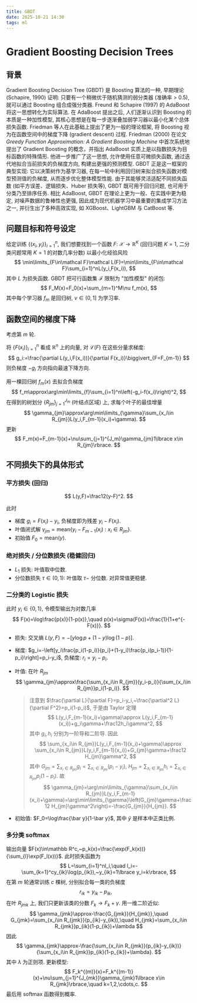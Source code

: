 ```yaml
---
title: GBDT
date: 2025-10-21 14:30
tags: ml
---
```


# Gradient Boosting Decision Trees

## 背景

Gradient Boosting Decision Tree (GBDT) 是 Boosting 算法的一种, 早期理论 (Schapire, 1990) 证明: 只要有一个稍微优于随机猜测的弱分类器 (准确率 > 0.5), 就可以通过 Boosting 组合成强分类器. Freund 和 Schapire (1997) 的 AdaBoost 将这一思想转化为实际算法. 在 AdaBoost 提出之后, 人们逐渐认识到 Boosting 的本质是一种加性模型, 其核心思想是在每一步逐渐叠加弱学习器以最小化某个总体损失函数. Friedman 等人在此基础上提出了更为一般的理论框架, 将 Boosting 视为在函数空间中的梯度下降 (gradient descent) 过程. Friedman (2000) 在论文 *Greedy Function Approximation: A Gradient Boosting Machine* 中首次系统地提出了 Gradient Boosting 的概念，并指出 AdaBoost 实质上是以指数损失为目标函数的特殊情形. 他进一步推广了这一思想, 允许使用任意可微损失函数, 通过迭代地拟合当前损失的负梯度方向, 构建出更强的预测模型. GBDT 正是这一框架的典型实现: 它以决策树作为基学习器, 在每一轮中利用回归树来拟合损失函数对模型预测值的负梯度, 从而逐步优化整体模型性能.  由于其能够灵活适配不同损失函数 (如平方误差、逻辑损失、Huber 损失等), GBDT 既可用于回归问题, 也可用于分类乃至排序任务. 相比 AdaBoost, GBDT 在理论上更为一般、在实践中更为稳定, 对噪声数据的鲁棒性也更强, 因此成为现代机器学习中最重要的集成学习方法之一, 并衍生出了多种高效实现, 如 XGBoost、LightGBM 与 CatBoost 等.

## 问题目标和符号设定

给定训练 $\lbrace(x_i,y_i)\rbrace_{i=1}^n$, 我们想要找到一个函数 $F:~\mathcal X\to\mathbb R^K$ (回归问题 $K=1$, 二分类问题常用 $K=1$ 的对数几率分数) 以最小化经验风险
$$
\min\limits_{F\in\mathcal F}\mathcal L(F)=\min\limits_{F\in\mathcal F}\sum_{i=1}^nL(y_i,F(x_i)),
$$
其中 $L$ 为损失函数. GBDT 把可行函数集 $\mathcal F$ 限制为 "加性模型" 的闭包:
$$
F_M(x)=F_0(x)+\sum_{m=1}^M\nu f_m(x),
$$
其中每个学习器 $f_m$ 是回归树, $\nu\in(0,1]$ 为学习率.

## 函数空间的梯度下降

考虑第 $m$ 轮.

将 $\lbrace F(x_i)\rbrace_{i=1}^n$ 看成 $\mathbb R^n$ 上的向量, 对 $\mathcal L(F)$ 在这些分量求梯度:
$$
g_i:=\frac{\partial L(y_i,F(x_i))}{\partial F(x_i)}\bigg\vert_{F=F_{m-1}}
$$
 则负梯度 $-g_i$ 方向指向最速下降方向.

用一棵回归树 $f_m(x)$ 去拟合负梯度
$$
f_m\approx\arg\min\limits_{f}\sum_{i=1}^n\left(-g_i-f(x_i)\right)^2,
$$
在得到的树划分 $\lbrace R_{jm}\rbrace_{j=1}^{J_m}$ (叶结点区域) 上, 求每个叶子的最佳增量
$$
\gamma_{jm}\approx\arg\min\limits_{\gamma}\sum_{x_i\in R_{jm}}L(y_i,F_{m-1}(x_i)+\gamma).
$$
更新
$$
F_m(x)=F_{m-1}(x)+\nu\sum_{j=1}^{J_m}\gamma_{jm}1\lbrace x\in R_{jm}\rbrace.
$$

## 不同损失下的具体形式

### 平方损失 (回归)

$$
L(y,F)=\frac12(y-F)^2.
$$

此时

- 梯度 $g_i=F(x_i)-y_i$, 负梯度即为残差 $y_i-F(x_i)$.
- 叶值闭式解 $\gamma_{jm}=\mathrm{mean}\lbrace y_i-F_{m-1}(x_i)~:~x_i\in R_{jm}\rbrace$.
- 初始值 $F_0=\mathrm{mean}(y)$.

### 绝对损失 / 分位数损失 (稳健回归)

- $L_1$ 损失: 叶值取中位数.
- 分位数损失 $\tau\in(0,1)$: 叶值取 $\tau-$ 分位数.
  对异常值更稳健.

### 二分类的 Logistic 损失

此时 $y_i\in\lbrace0,1\rbrace$, 令模型输出为对数几率
$$
F(x)=\log\frac{p(x)}{1-p(x)},\quad p(x)=\sigma(F(x))=\frac{1}{1+e^{-F(x)}}.
$$

- 损失: 交叉熵 $L(y,F)=-\left[y\log p+(1-y)\log(1-p)\right]$.

- 梯度: $g_i=-\left[y_i\frac{p_i(1-p_i)}{p_i}+(1-y_i)\frac{p_i(p_i-1)}{1-p_i}\right]=p_i-y_i$, 负梯度: $r_i=y_i-p_i$.

- 叶值: 在叶 $R_{jm}$ 
  $$
  \gamma_{jm}\approx\frac{\sum_{x_i\in R_{jm}}(y_i-p_i)}{\sum_{x_i\in R_{jm}}p_i(1-p_i)}.
  $$

  > 注意到 $\frac{\partial L}{\partial F}=p_i-y_i,~\frac{\partial^2 L}{\partial F^2}=p_i(1-p_i)$, 于是由 Taylor 定理
  > $$
  > L(y_i,F_{m-1}(x_i)+\gamma)\approx L(y_i,F_{m-1}(x_i))+g_i\gamma+\frac12h_i\gamma^2,
  > $$
  > 其中 $g_i,h_i$ 分别为一阶导和二阶导. 因此
  > $$
  > \sum_{x_i\in R_{jm}}L(y_i,F_{m-1}(x_i)+\gamma)\approx \sum_{x_i\in R_{jm}}L(y_i,F_{m-1}(x_i))+G_{jm}\gamma+\frac12 H_{jm}\gamma^2,
  > $$
  > 其中 $G_{jm}=\sum_{x_i\in R_{jm}}g_i=\sum_{x_i\in R_{jm}}(p_i-y_i),~H_{jm}=\sum_{x_i\in R_{jm}}h_i=\sum_{x_i\in R_{jm}}p_i(1-p_i)$. 故
  > $$
  > \gamma_{jm}=\arg\min\limits_{\gamma}\sum_{x_i\in R_{jm}}L(y_i,F_{m-1}(x_i)+\gamma)=\arg\min\limits_{\gamma}\left(G_{jm}\gamma+\frac12 H_{jm}\gamma^2\right)=-\frac{G_{jm}}{H_{jm}}.
  > $$

- 初始值: $F_0=\log\frac{\bar y}{1-\bar y}$, 其中 $\bar y$ 是样本中正类比例.

### 多分类 softmax

输出向量 $F(x)\in\mathbb R^c,~p_k(x)=\frac{\exp(F_k(x))}{\sum_{l}\exp(F_l(x))}$. 此时损失函数为
$$
L=\sum_{i=1}^nl_i,\quad l_i=-\sum_{k=1}^cy_{ik}\log(p_{ik}),~y_{ik}=1\lbrace y_i=k\rbrace,
$$
在第 $m$ 轮通常训练 $c$ 棵树, 分别拟合每一类的负梯度
$$
r_{ik}=y_{ik}-p_{ik},\quad 
$$
在叶 $R_{jmk}$ 上, 我们只更新该类的分数 $F_k\to F_k+\gamma$. 用一维二阶近似:
$$
\gamma_{jmk}\approx-\frac{G_{jmk}}{H_{jmk}},\quad G_{jmk}=\sum_{x_i\in R_{jmk}}(p_{ik}-y_{ik}),\quad H_{jmk}=\sum_{x_i\in R_{jmk}}p_{ik}(1-p_{ik})+\lambda
$$
因此
$$
\gamma_{jmk}\approx-\frac{\sum_{x_i\in R_{jmk}}(p_{ik}-y_{ik})}{\sum_{x_i\in R_{jmk}}p_{ik}(1-p_{ik})+\lambda}.
$$
其中 $\lambda$ 为正则项. 更新模型:
$$
F_k^{(m)}(x)=F_k^{(m-1)}(x)+\nu\sum_{j=1}^{J_{mk}}\gamma_{jmk}1\lbrace x\in R_{jmk}\rbrace,\quad k=1,2,\cdots,c.
$$
最后用 softmax 函数得到概率.

